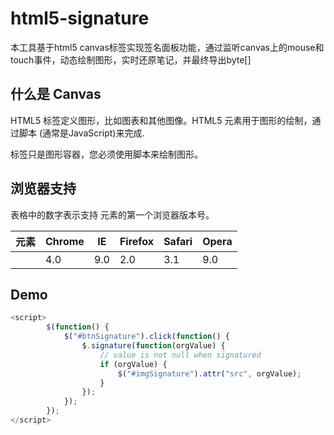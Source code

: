 # html5-signature
本工具基于html5 canvas标签实现签名面板功能，通过监听canvas上的mouse和touch事件，动态绘制图形，实时还原笔记，并最终导出byte[]

## 什么是 Canvas

HTML5 <canvas> 标签定义图形，比如图表和其他图像。HTML5 <canvas> 元素用于图形的绘制，通过脚本 (通常是JavaScript)来完成.

<canvas> 标签只是图形容器，您必须使用脚本来绘制图形。

## 浏览器支持

表格中的数字表示支持 <canvas> 元素的第一个浏览器版本号。

| 元素       | Chrome | IE   | Firefox | Safari | Opera |
| -------- | ------ | ---- | ------- | ------ | ----- |
| <canvas> | 4.0    | 9.0  | 2.0     | 3.1    | 9.0   |

## Demo

```javascript
<script>
        $(function() {
            $("#btnSignature").click(function() {
                $.signature(function(orgValue) {
                    // value is not null when signatured
                    if (orgValue) {
                        $("#imgSignature").attr("src", orgValue);
                    }
                });
            });
        });
</script>
```

